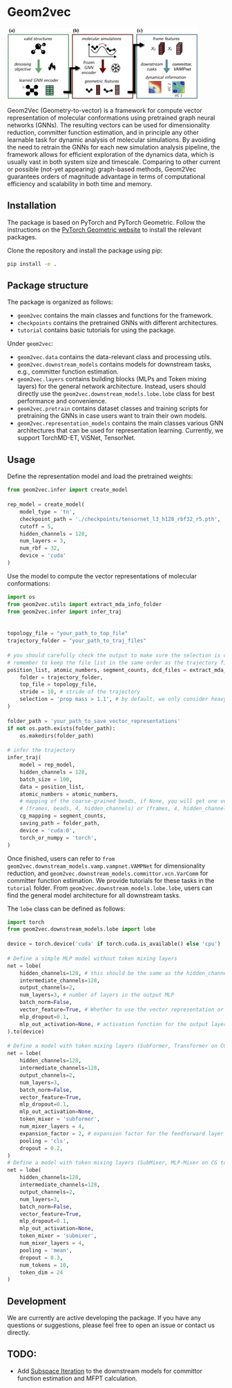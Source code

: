 # Geom2vec

![scheme](figs/scheme.jpg)

Geom2Vec (Geometry-to-vector) is a framework for compute vector representation of molecular conformations using 
pretrained graph neural networks (GNNs). The resulting vectors can be used for dimensionality reduction, committer
function estimation, and in principle any other learnable task for dynamic analysis of molecular simulations.
By avoiding the need to retrain the GNNs for each new simulation analysis pipeline, 
the framework allows for efficient exploration of the dynamics data, which is usually vast in both system size 
and timescale. Comparing to other current or possible (not-yet appearing) graph-based methods, Geom2Vec guarantees 
orders of magnitude advantage in terms of computational efficiency and scalability in both time and memory.

## Installation
The package is based on PyTorch and PyTorch Geometric. 
Follow the instructions on 
the [PyTorch Geometric website](https://pytorch-geometric.readthedocs.io/en/latest/notes/installation.html) 
to install the relevant packages.

Clone the repository and install the package using pip:
```bash
pip install -e .
```
## Package structure
The package is organized as follows:
- `geom2vec` contains the main classes and functions for the framework.
- `checkpoints` contains the pretrained GNNs with different architectures.
- `tutorial` contains basic tutorials for using the package.

Under `geom2vec`:
- `geom2vec.data` contains the data-relevant class and processing utils.
- `geom2vec.downstream_models` contains models for downstream tasks, e.g., committer function estimation.
- `geom2vec.layers` contains building blocks (MLPs and Token mixing layers) for the general network architecture.
Instead, users should directly use the `geom2vec.downstream_models.lobe.lobe` class for best performance and convenience.
- `geom2vec.pretrain` contains dataset classes and training scripts for pretraining the GNNs 
in case users want to train their own models.
- `geom2vec.representation_models` contains the main classes various GNN architectures 
that can be used for representation learning. Currently, we support TorchMD-ET, ViSNet, TensorNet.

## Usage

Define the representation model and load the pretrained weights:
```python
from geom2vec.infer import create_model

rep_model = create_model(
    model_type = 'tn',
    checkpoint_path = './checkpoints/tensornet_l3_h128_rbf32_r5.pth',
    cutoff = 5,
    hidden_channels = 128,
    num_layers = 3,
    num_rbf = 32,
    device = 'cuda'
)
```
Use the model to compute the vector representations of molecular conformations:
```python
import os
from geom2vec.utils import extract_mda_info_folder
from geom2vec.infer import infer_traj


topology_file = "your_path_to_top_file"
trajectory_folder = "your_path_to_traj_files" 

# you should carefully check the output to make sure the selection is correct
# remember to keep the file list in the same order as the trajectory files (dcd_files)
position_list, atomic_numbers, segment_counts, dcd_files = extract_mda_info_folder(
    folder = trajectory_folder,
    top_file = topology_file,
    stride = 10, # stride of the trajectory
    selection = 'prop mass > 1.1', # by default, we only consider heavy atoms, you can change this as normal MDA selection
)

folder_path = 'your_path_to_save_vector_representations'
if not os.path.exists(folder_path):
    os.makedirs(folder_path)

# infer the trajectory
infer_traj(
    model = rep_model,
    hidden_channels = 128,
    batch_size = 100,
    data = position_list,
    atomic_numbers = atomic_numbers,
    # mapping of the coarse-grained beads, if None, you will get one vector for each frame
    # (frames, beads, 4, hidden_channels) or (frames, 4, hidden_channels)
    cg_mapping = segment_counts, 
    saving_path = folder_path,
    device = 'cuda:0',
    torch_or_numpy = 'torch',
)
```
Once finished, users can refer to `from geom2vec.downstream_models.vamp.vampnet.VAMPNet` for dimensionality reduction, and
`geom2vec.downstream_models.committor.vcn.VarComm` for committer function estimation. We provide tutorials for these tasks
in the `tutorial` folder. From `geom2vec.downstream_models.lobe.lobe`, users can find the general model architecture 
for all downstream tasks.

The `lobe` class can be defined as follows:
```python
import torch
from geom2vec.downstream_models.lobe import lobe

device = torch.device('cuda' if torch.cuda.is_available() else 'cpu')

# Define a simple MLP model without token mixing layers
net = lobe(
    hidden_channels=128, # this should be the same as the hidden_channels in the representation model
    intermediate_channels=128,
    output_channels=2, 
    num_layers=3, # number of layers in the output MLP
    batch_norm=False,
    vector_feature=True, # Whether to use the vector representation or just the scalar part
    mlp_dropout=0.1,
    mlp_out_activation=None, # activation function for the output layer, can be torch.nn.Sigmoid or torch.nn.Softmax, etc.
).to(device)

# Define a model with token mixing layers (SubFormer, Transformer on CG tokens)
net = lobe(
    hidden_channels=128,
    intermediate_channels=128,
    output_channels=2,
    num_layers=3,
    batch_norm=False,
    vector_feature=True,
    mlp_dropout=0.1,
    mlp_out_activation=None,
    token_mixer = 'subformer',
    num_mixer_layers = 4,
    expansion_factor = 2, # expansion factor for the feedforward layer in the Transformer
    pooling = 'cls',
    dropout = 0.2,
)
# Define a model with token mixing layers (SubMixer, MLP-Mixer on CG tokens)
net = lobe(
    hidden_channels=128,
    intermediate_channels=128,
    output_channels=2,
    num_layers=3,
    batch_norm=False,
    vector_feature=True,
    mlp_dropout=0.1,
    mlp_out_activation=None,
    token_mixer = 'submixer',
    num_mixer_layers = 4,
    pooling = 'mean',
    dropout = 0.3,
    num_tokens = 10,
    token_dim = 24
)
```

## Development
We are currently are active developing the package. If you have any questions or suggestions, please feel free to
open an issue or contact us directly.

## TODO:

- Add [Subspace Iteration](https://github.com/dinner-group/inexact-subspace-iteration) to the downstream models for 
committor function estimation and MFPT calculation.







